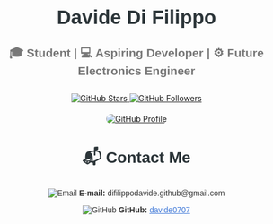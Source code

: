 <!-- Header Section -->
<h2 align="center" style="font-family: 'Arial', sans-serif; color: #2C3539; font-size: 2.5em; margin-top: 20px;">Davide Di Filippo</h2>
<h4 align="center" style="font-family: 'Arial', sans-serif; color: #777; font-size: 1.5em;">🎓 Student | 💻 Aspiring Developer | ⚙️ Future Electronics Engineer</h4>

<!-- GitHub Stats -->
<div align="center">
  <a href="https://github.com/davide0707">
    <img src="https://img.shields.io/github/stars/davide0707?style=social&label=Stars" alt="GitHub Stars">
    <img src="https://img.shields.io/github/followers/davide0707?style=social&label=Followers" alt="GitHub Followers">
  </a>
</div>


<!-- GitHub Profile Button -->
<div align="center" style="margin-top: 20px;">
  <a href="https://github.com/davide0707">
    <img src="https://img.shields.io/badge/GitHub-%232C3539?style=for-the-badge&logo=github&logoColor=white" alt="GitHub Profile" style="border-radius: 10px;" />
  </a>
</div>



<!-- Contact Section -->
<h3 align="center" style="margin-top: 40px; font-family: 'Arial', sans-serif; color: #2C3539; font-size: 2em;">📬 Contact Me</h3>
<div align="center" style="font-family: 'Arial', sans-serif; color: #333; margin-top: 15px;">
  <p>
    <img src="https://img.shields.io/badge/Email-EA4335?style=flat-square&logo=gmail&logoColor=white" alt="Email" />
    <strong>E-mail:</strong> difilippodavide.github@gmail.com
  </p>
  <p>
    <img src="https://img.shields.io/badge/GitHub-181717?style=flat-square&logo=github&logoColor=white" alt="GitHub" />
    <strong>GitHub:</strong> <a href="https://github.com/davide0707" style="color: #3C76D7;">davide0707</a>
  </p>
</div>

